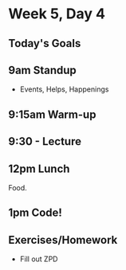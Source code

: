 # Week 5, Day 4

## Today's Goals

## 9am Standup

- Events, Helps, Happenings

## 9:15am Warm-up

## 9:30 - Lecture

## 12pm Lunch

Food.

## 1pm Code!

## Exercises/Homework

- Fill out ZPD
